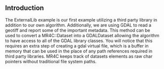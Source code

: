## Introduction
The ExternalLib example is our first example utilizing a third party library in addition to our own algorithm.
Additionally, we are using GDAL to read a geotiff and report some of the important metadata.
This method can be used to convert a MR4C::Dataset into a GDALDataset
allowing the algorithm to have access to all of the GDAL library classes.
You will notice that this requires an extra step of creating a gdal virtual file,
which is a buffer in memory that can be used in the place of any path references required in third party libraries. MR4C keeps track of datasets elements as raw char pointers without traditional file system paths.

